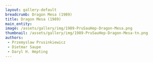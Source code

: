 ```yaml
---
layout: gallery-default
breadcrumb: Dragon Mesa (1989)
title: Dragon Mesa (1989)
main_entity: 
image: /assets/gallery/img/1989-PruSauHep-Dragon-Mesa.png
thumbnail: /assets/gallery/img/1989-PruSauHep-Dragon-Mesa-tn.png
authors:
 - Przemyslaw Prusinkiewicz
 - Dietmar Saupe
 - Daryl H. Hepting
---
```

